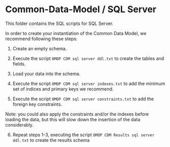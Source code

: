 Common-Data-Model / SQL Server
=================

This folder contains the SQL scripts for SQL Server.

In order to create your instantiation of the Common Data Model, we recommend following these steps:

1. Create an empty schema.

2. Execute the script `OMOP CDM sql server ddl.txt` to create the tables and fields.

3. Load your data into the schema.

4. Execute the script `OMOP CDM sql server indexes.txt` to add the minimum set of indices and primary keys we recommend.

5. Execute the script `OMOP CDM sql server constraints.txt` to add the foreign key constraints.

Note: you could also apply the constraints and/or the indexes before loading the data, but this will slow down the insertion of the data considerably.

6. Repeat steps 1-3, executing the script `OMOP CDM Results sql server ddl.txt` to create the results schema
